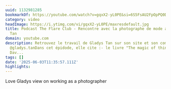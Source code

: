 ```yaml
---
uuid: 1132981285
bookmarkOf: https://youtube.com/watch?v=gqxX2-yL0PE&si=6S5FsAU2FpOpPQ0D
category: video
headImage: https://i.ytimg.com/vi/gqxX2-yL0PE/maxresdefault.jpg
title: Podcast The Flare Club - Rencontre avec la photographe de mode argentique Gladys
  Tan
domain: youtube.com
description: Retrouvez le travail de Gladys Tan sur son site et son compte Instagram
  @gladys.tanDans cet épidode, elle cite :- le livre "The magic of thinking big" de
  Dav...
tags: []
date: '2025-06-03T11:35:57.111Z'
highlights:
---
```


Love Gladys view on working as a photographer

